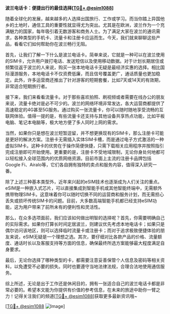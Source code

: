 **波兰电话卡：便捷出行的最佳选择[[TG💪+ @esim1088](https://t.me/s/esim1088)]**

随着全球化的发展，越来越多的人选择出国旅行、工作或学习。而当你踏上异国他乡的土地时，通信工具的重要性就显得尤为突出。尤其是在欧洲，波兰作为一个充满魅力的国家，每年吸引着无数游客和商务人士。为了满足大家在波兰的通讯需求，各种类型的手机卡、流量卡和注册卡应运而生。今天，我们就来聊聊这些产品，看看它们如何帮助你在波兰畅行无阻。

首先，让我们了解一下什么是波兰电话卡。简单来说，它就是一种可以在波兰使用的SIM卡，允许用户拨打电话、发送短信以及使用移动数据。对于计划长期居住或频繁往返于波兰的人来说，购买一张本地电话卡无疑是最经济实惠的选择。相比国际漫游服务，本地电话卡不仅资费低廉，而且信号覆盖更广，通话质量也更加稳定。此外，许多运营商还推出了针对游客的短期套餐，比如7天或14天的有效期，非常适合短期旅行者。

接下来，我们来看看流量卡。对于那些喜欢拍照、刷视频或者需要在线办公的朋友来说，流量卡绝对是必不可少的。波兰的网络环境非常发达，各大运营商都提供了高速稳定的4G甚至5G服务。通过购买一张流量卡，你可以随时随地享受流畅的互联网体验。值得一提的是，有些流量卡还支持与其他设备共享热点功能，比如平板电脑、笔记本电脑等，极大地方便了多人同时上网的需求。

当然，如果你只是想在波兰短暂逗留，并不想更换现有的SIM卡，那么注册卡可能是更好的解决方案。注册卡无需插入实体SIM卡槽，而是通过电子方式激活的一种虚拟SIM卡。这种卡的优势在于操作简便快捷，只需下载相关应用程序并按照指引完成注册即可开始使用。更重要的是，注册卡不受地域限制，无论你身处何地都可以轻松接入全球范围内的优质网络资源。目前市面上主流的注册卡品牌包括Google Fi、Airalo等，它们各自拥有独特的卖点和服务内容，值得深入研究一番。

除了上述三种基本类型外，近年来兴起的eSIM技术也逐渐成为人们关注的重点。eSIM是一种嵌入式芯片，可以直接集成到智能手机或其他智能终端中，无需额外携带物理SIM卡。这意味着你可以随时切换不同的运营商和服务计划，而无需担心丢失或损坏传统SIM卡的问题。目前，大多数高端智能手机都已经支持eSIM功能，这为用户带来了前所未有的便利性和灵活性。

那么，在众多选项面前，我们应该如何做出明智的选择呢？首先，你需要明确自己的实际需求。如果你打算长时间定居波兰，则建议优先考虑本地电话卡；如果只是偶尔访问该地区，则可以选择临时流量卡或注册卡；而对于追求极致便捷体验的朋友来说，eSIM无疑是一个理想之选。其次，要仔细对比各款产品的价格、流量额度、通话时长以及客服支持等方面的信息，确保最终所选方案能够最大程度满足自身要求。

最后，无论你选择了哪种类型的卡，都需要注意妥善保管个人信息及密码等相关资料，以免遭受不必要的损失。同时也要遵守当地法律法规，合理合法地使用通信服务。

综上所述，无论是出于工作还是休闲目的，拥有一张适合自己的波兰电话卡都是非常必要的。希望本文能为你提供有价值的参考信息，在未来的旅途中助你一臂之力！记得关注我们的频道[[TG💪+ @esim1088](https://t.me/s/esim1088)]获取更多最新资讯哦~ 

[[TG💪+ @esim1088](https://t.me/s/esim1088) ![Image](https://i.postimg.cc/4NQfJmqS/Snipaste-2025-05-13-00-14-12.png)]